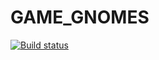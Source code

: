 # GAME_GNOMES    
[![Build status](https://ci.appveyor.com/api/projects/status/amk50alw2gxynei5/branch/main?svg=true)](https://ci.appveyor.com/project/Alina-Gilmutdinova/gnomes-game/branch/main)

